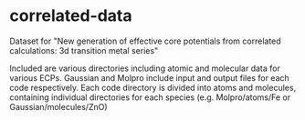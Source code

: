 # correlated-data

Dataset for "New generation of effective core potentials from correlated calculations: 3d transition metal series"

Included are various directories including atomic and molecular data for various ECPs. Gaussian and Molpro include input and output files for each code respectively. Each code directory is divided into atoms and molecules, containing individual directories for each species (e.g. Molpro/atoms/Fe or Gaussian/molecules/ZnO)


